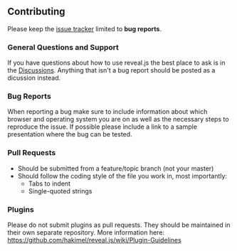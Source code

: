 ## Contributing

Please keep the [issue tracker](https://github.com/hakimel/reveal.js/issues) limited to **bug reports**.

### General Questions and Support

If you have questions about how to use reveal.js the best place to ask is in the [Discussions](https://github.com/hakimel/reveal.js/discussions). Anything that isn't a bug report should be posted as a dicussion instead.

### Bug Reports

When reporting a bug make sure to include information about which browser and operating system you are on as well as the necessary steps to reproduce the issue. If possible please include a link to a sample presentation where the bug can be tested.

### Pull Requests

- Should be submitted from a feature/topic branch (not your master)
- Should follow the coding style of the file you work in, most importantly:
    - Tabs to indent
    - Single-quoted strings

### Plugins

Please do not submit plugins as pull requests. They should be maintained in their own separate repository. More information here: https://github.com/hakimel/reveal.js/wiki/Plugin-Guidelines
